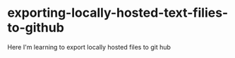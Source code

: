 # exporting-locally-hosted-text-filies-to-github
Here I'm learning to export locally hosted files to git hub
